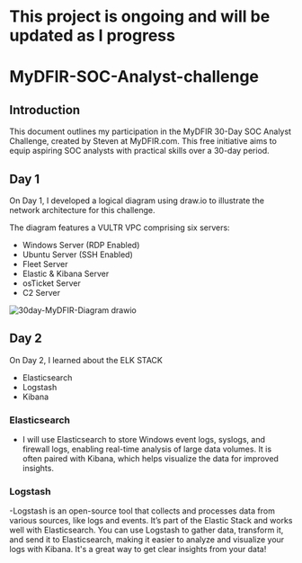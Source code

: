 # This project is ongoing and will be updated as I progress

# MyDFIR-SOC-Analyst-challenge

## Introduction

This document outlines my participation in the MyDFIR 30-Day SOC Analyst Challenge, created by Steven at MyDFIR.com. This free initiative aims to equip aspiring SOC analysts with practical skills over a 30-day period.

## Day 1
On Day 1, I developed a logical diagram using draw.io to illustrate the network architecture for this challenge.

The diagram features a VULTR VPC comprising six servers:

- Windows Server (RDP Enabled)
- Ubuntu Server (SSH Enabled)
- Fleet Server
- Elastic & Kibana Server
- osTicket Server
- C2 Server

![30day-MyDFIR-Diagram drawio](https://github.com/user-attachments/assets/98019d97-aff6-4206-ad70-0665732799a6)

## Day 2
On Day 2, I learned about the ELK STACK
- Elasticsearch
- Logstash
- Kibana

### Elasticsearch 
- I will use Elasticsearch to store Windows event logs, syslogs, and firewall logs, enabling real-time analysis of large data volumes. It is often paired with Kibana, which helps visualize the data for improved insights.

### Logstash
-Logstash is an open-source tool that collects and processes data from various sources, like logs and events. It’s part of the Elastic Stack and works well with Elasticsearch. You can use Logstash to gather data, transform it, and send it to Elasticsearch, making it easier to analyze and visualize your logs with Kibana. It's a great way to get clear insights from your data!
<!--Logs from the Windows and Ubuntu servers will be forwarded to the Elastic & Kibana server via designated agents.


---

<details>
<summary> </summary>

